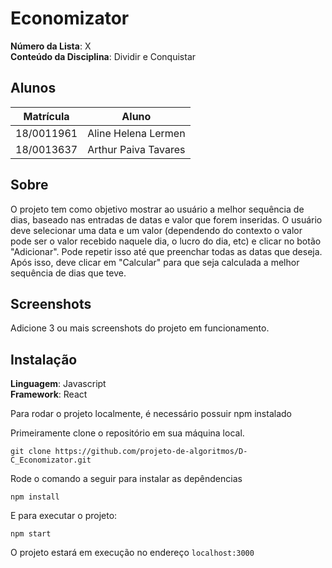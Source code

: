 # Economizator

**Número da Lista**: X<br>
**Conteúdo da Disciplina**: Dividir e Conquistar<br>

## Alunos
|Matrícula | Aluno |
| -- | -- |
| 18/0011961  |  Aline Helena Lermen |
| 18/0013637  |  Arthur Paiva Tavares |  

## Sobre 
O projeto tem como objetivo mostrar ao usuário a melhor sequência de dias, baseado nas entradas de datas e valor que forem inseridas.
O usuário deve selecionar uma data e um valor (dependendo do contexto o valor pode ser o valor recebido naquele dia, o lucro do dia, etc) e clicar no botão "Adicionar". Pode repetir isso até que preenchar todas as datas que deseja.
Após isso, deve clicar em "Calcular" para que seja calculada a melhor sequência de dias que teve.

## Screenshots
Adicione 3 ou mais screenshots do projeto em funcionamento.

## Instalação 
**Linguagem**: Javascript<br>
**Framework**: React<br>

Para rodar o projeto localmente, é necessário possuir npm instalado

Primeiramente clone o repositório em sua máquina local.

```
git clone https://github.com/projeto-de-algoritmos/D-C_Economizator.git
```

Rode o comando a seguir para instalar as depêndencias

```
npm install
```

E para executar o projeto:

```
npm start
```

O projeto estará em execução no endereço `localhost:3000`





